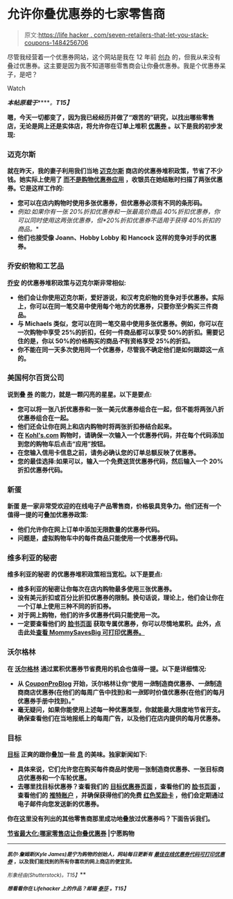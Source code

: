 # 允许你叠优惠券的七家零售商

> 原文:[https://life hacker . com/seven-retailers-that-let-you-stack-coupons-1484256706](https://lifehacker.com/seven-retailers-that-let-you-stack-coupons-1484256706)

尽管我经营着一个优惠券网站，这个网站是我在 12 年前 [创办](http://www.threethriftyguys.com/2013/02/how-to-start-an-online-business-on-a-shoestring-budget/) 的，但我从来没有叠过优惠券。这主要是因为我不知道哪些零售商会让你叠优惠券。我是个优惠券呆子，是吧？

Watch

***本帖原载于***[](http://www.rather-be-shopping.com/blog/2013/11/20/maximize-savings-which-retailers-let-you-stack-coupons/)*****。**T15】***

**嗯，今天一切都变了，因为我已经经历并做了“艰苦的”研究，以找出哪些零售店，无论是网上还是实体店，将允许你在订单上堆积 [优惠券](https://lifehacker.com/the-beginners-guide-to-coupons-5983200) 。以下是我的初步发现:**

### **迈克尔斯**

**就在昨天，我的妻子利用我们当地 [迈克尔斯](http://www.rather-be-shopping.com/coupons/michaels) 商店的优惠券堆积政策，节省了不少钱。她实际上使用了 [而不是购物优惠券应用](http://www.rather-be-shopping.com/mobile_coupons) ，收银员在她结账时扫描了两张优惠券。它是这样工作的:**

*   **您可以在店内购物时使用多张优惠券，但优惠券必须有不同的条形码。**
*   **例如:如果你有一张 20%折扣优惠券和一张最高价商品 40%折扣优惠券，你可以同时使用这两张优惠券*，但*20%折扣优惠券不适用于获得 40%折扣的商品。**
*   **他们也接受像 Joann、Hobby Lobby 和 Hancock 这样的竞争对手的优惠券。**

### **乔安织物和工艺品**

**[乔安](http://www.rather-be-shopping.com/coupons/joann) 的优惠券堆积政策与迈克尔斯非常相似:**

*   **他们会让你使用迈克尔斯，爱好游说，和汉考克织物的竞争对手优惠券。实际上，你可以在同一笔交易中使用每个地方的优惠券，只要你至少购买三件商品。**
*   **与 Michaels 类似，您可以在同一笔交易中使用多张优惠券。例如，你可以在一次购物中享受 25%的折扣，任何一件商品都可以享受 50%的折扣。需要记住的是，你以 50%的价格购买的商品*不*有资格享受 25%的折扣。**
*   **你不能在同一天多次使用同一个优惠券，尽管我不确定他们是如何跟踪这一点的。**

### **美国柯尔百货公司**

**说到叠 [券](https://lifehacker.com/coupons-at-checkout-automatically-finds-available-coupo-5972541) 的能力，就是一颗闪亮的星星。以下是要点:**

*   **您可以将一张八折优惠券和一张一美元优惠券组合在一起，但不能将两张八折优惠券组合在一起。**
*   **他们还会让你在网上和店内购物时将两张折扣券结合起来。**
*   **在 [Kohl's.com](http://www.kohls.com/) 购物时，请确保一次输入一个优惠券代码，并在每个代码添加到您的购物车后点击“应用”按钮。**
*   **在您输入信用卡信息之前，请务必确认您的订单总额反映了优惠券。**
*   **您的最佳选择:如果可以，输入一个免费送货优惠券代码，然后输入一个 20%折扣优惠券代码。**

### **新蛋**

**新蛋 是一家非常受欢迎的在线电子产品零售商，价格极具竞争力。他们还有一个值得一提的可叠加优惠券政策:**

*   **他们允许你在网上订单中添加无限数量的优惠券代码。**
*   **问题是，虚拟购物车中的每件商品只能使用一个优惠券代码。**

### **维多利亚的秘密**

**维多利亚的秘密 的优惠券堆积政策相当宽松。以下是要点:**

*   **维多利亚的秘密让你每次在店内购物最多使用三张优惠券。**
*   **没有美元折扣或百分比折扣优惠券的限制。换句话说，理论上，他们会让你在一个订单上使用三种不同的折扣券。**
*   **对于网上购物，他们的许多优惠券代码只能使用一次。**
*   **一定要查看他们的 [脸书页面](https://www.facebook.com/victoriassecret) 获取专属优惠券，你可以尽情地累积。此外，点击此处[查看 MommySavesBig 可打印优惠券。](http://printable-coupons.blogspot.com/2005/12/victorias-secret-coupons.html)**

### **沃尔格林**

**在 [沃尔格林](http://www.rather-be-shopping.com/coupons/walgreens) 通过累积优惠券节省费用的机会也值得一提。以下是详细情况:**

*   **从 [CouponProBlog](http://www.couponproblog.com/walgreens/) 开始，沃尔格林让你“使用*一张*制造商优惠券、*一张*制造商商店优惠券(在他们的每周广告中找到)和*一张*即时价值优惠券(在他们的每月优惠券手册中找到)。”**
*   **毫无疑问，如果你能使用上述每一种优惠类型，你就能最大限度地节省开支。确保查看他们在当地报纸上的每周广告，以及他们在店内提供的每月优惠券。**

### **目标**

**[目标](http://www.rather-be-shopping.com/coupons/target) 正爽的跟你叠加一些 [息](https://lifehacker.com/the-best-non-crazy-ways-to-use-grocery-coupons-5860079) 的美味。独家新闻如下:**

*   **具体来说，它们允许您在购买每件商品时使用一张制造商优惠券、一张目标商店优惠券和一个车轮优惠。**
*   **去哪里找目标优惠券？查看我们的 [目标优惠券页面](http://www.rather-be-shopping.com/coupons/target) ，查看他们的 [脸书页面](https://www.facebook.com/target) ，查看他们的 [推特账户](https://twitter.com/target/) ，并确保获得他们的免费 [红色奖励卡](http://www.target.com/redcard/benefits-target-rewards) ，他们会定期通过电子邮件向您发送新的优惠券。**

**你在这里没有列出的其他零售商那里成功地叠放过优惠券吗？下面告诉我们。**

**[节省最大化:哪家零售店让你叠优惠券](http://www.rather-be-shopping.com/blog/2013/11/20/maximize-savings-which-retailers-let-you-stack-coupons/) |宁愿购物**

* * *

**<small>*凯尔·詹姆斯(Kyle James)是宁为购物的创始人，网站每日更新有*</small> [<small>*最佳在线优惠券代码*</small>](http://www.rather-be-shopping.com/)<small></small>*[<small>*可打印优惠券*</small>](http://www.rather-be-shopping.com/printable_coupons) <small>*，以及我们能找到的所有你喜欢的网上商店的便宜货。*</small>***

***<small>*形象经由*</small>[<small></small>](http://www.shutterstock.com/pic.mhtml?id=93362710&src=id)*<small>*(Shutterstock)。*T15】</small>****

****<small>*想看看你在 Lifehacker 上的作品？邮箱*</small> [<small>*泰莎*</small>](https://mail.google.com/mail/?view=cm&fs=1&tf=1&to=tessa@lifehacker.com) <small>*。*T15】</small>****